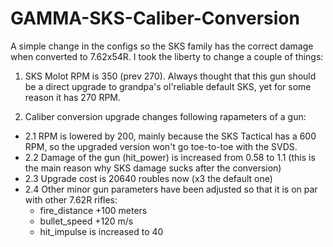 # GAMMA-SKS-Caliber-Conversion

A simple change in the configs so the SKS family has the correct damage when converted to 7.62x54R. I took the liberty to change a couple of things:

1. SKS Molot RPM is 350 (prev 270). Always thought that this gun should be a direct upgrade to grandpa's ol'reliable default SKS, yet for some reason it has 270 RPM.

2. Caliber conversion upgrade changes following rapameters of a gun:
  + 2.1 RPM is lowered by 200, mainly because the SKS Tactical has a 600 RPM, so the upgraded version won't go toe-to-toe with the SVDS.
  + 2.2 Damage of the gun (hit_power) is increased from 0.58 to 1.1 (this is the main reason why SKS damage sucks after the conversion)
  + 2.3 Upgrade cost is 20640 roubles now (x3 the default one)
  + 2.4 Other minor gun parameters have been adjusted so that it is on par with other 7.62R rifles:
      * fire_distance +100 meters
      * bullet_speed +120 m/s
      * hit_impulse is increased to 40
